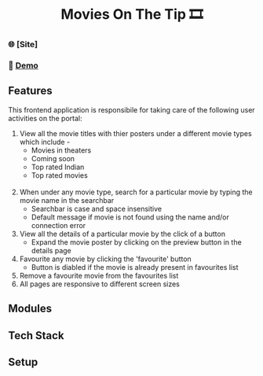 <h1 align="center">Movies On The Tip 🎞️</h1>

### 🌐 [Site]
### 🔴 [Demo](https://www.youtube.com/watch?v=TkSwuNl_HEA&ab_channel=SubhamDas)

## Features
This frontend application is responsibile for taking care of the following user activities on the portal:
1. View all the movie titles with thier posters under a different movie types which include -
    - Movies in theaters
    - Coming soon
    - Top rated Indian
    - Top rated movies
<br><br>
1. When under any movie type, search for a particular movie by typing the movie name in the searchbar
    - Searchbar is case and space insensitive
    - Default message if movie is not found using the name and/or connection error
1. View all the details of a particular movie by the click of a button
    - Expand the movie poster by clicking on the preview button in the details page
1. Favourite any movie by clicking the 'favourite' button
    - Button is diabled if the movie is already present in favourites list
1. Remove a favourite movie from the favourites list
1. All pages are responsive to different screen sizes

## Modules


## Tech Stack

## Setup
